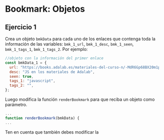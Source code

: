 # Bookmark: Objetos

## Ejercicio 1

Crea un objeto `bmkData` para cada uno de los enlaces que contenga toda la información de las variables: `bmk_1_url`, `bmk_1_desc`, `bmk_1_seen`, `bmk_1_tags_1`, `bmk_1_tags_2`. Por ejemplo:

```js
//objeto con la información del primer enlace
const bmkData_1 = {
  url: "https://books.adalab.es/materiales-del-curso-n/-MdR6Gp68BX20m1pi0z2/modulo-2-programando-la-web/javascript/2_1_intro_a_la_programacion",
  desc: "JS en los materiales de Adalab",
  seen: true,
  tags_1: "javascript",
  tags_2: "",
};
```

Luego modifica la función `renderBookmark` para que reciba un objeto como parámetro.

```js
...
function renderBookmark(bmkData) {
...
```

Ten en cuenta que también debes modificar la

